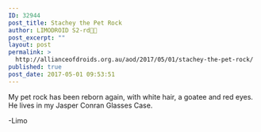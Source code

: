 ```yaml
---
ID: 32944
post_title: Stachey the Pet Rock
author: LIMODROID S2-rd🔭🔬
post_excerpt: ""
layout: post
permalink: >
  http://allianceofdroids.org.au/aod/2017/05/01/stachey-the-pet-rock/
published: true
post_date: 2017-05-01 09:53:51
---
```

My pet rock has been reborn again, with white hair, a goatee and red eyes. He lives in my Jasper Conran Glasses Case.

-Limo